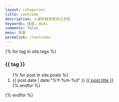 ```yaml
---
layout: categories
title: Leetcode
description: 人越学越觉得自己无知
keywords: 维基, Wiki
comments: false
menu: 维基
permalink: /leetcode/
---
```


<!--

> 记多少命令和快捷键会让脑袋爆炸呢？

<ul class="listing">
{% for wiki in site.leetcode %}
{% if wiki.title != "Wiki Template" and wiki.topmost == true %}
<li class="listing-item"><a href="{{ site.url }}{{ wiki.url }}"><span class="top-most-flag">[置顶]</span>{{ wiki.title }}</a></li>
{% endif %}
{% endfor %}
{% for wiki in site.leetcode %}
{% if wiki.title != "Wiki Template" and wiki.topmost != true %}
<li class="listing-item"><a href="{{ site.url }}{{ wiki.url }}">{{ wiki.title }}</a></li>
{% endif %}
{% endfor %}
</ul>
-->
<section class="container posts-content">
{% for tag in site.tags %}
<h3>{{ tag }}</h3>
<ol class="posts-list">
{% for post in site.posts %}
<li class="posts-list-item">
<span class="posts-list-meta">{{ post.date | date:"%Y-%m-%d" }}</span>
<a class="posts-list-name" href="{{ site.url }}{{ post.url }}">{{ post.title }}</a>
</li>
{% endfor %}
</ol>
{% endfor %}
</section>